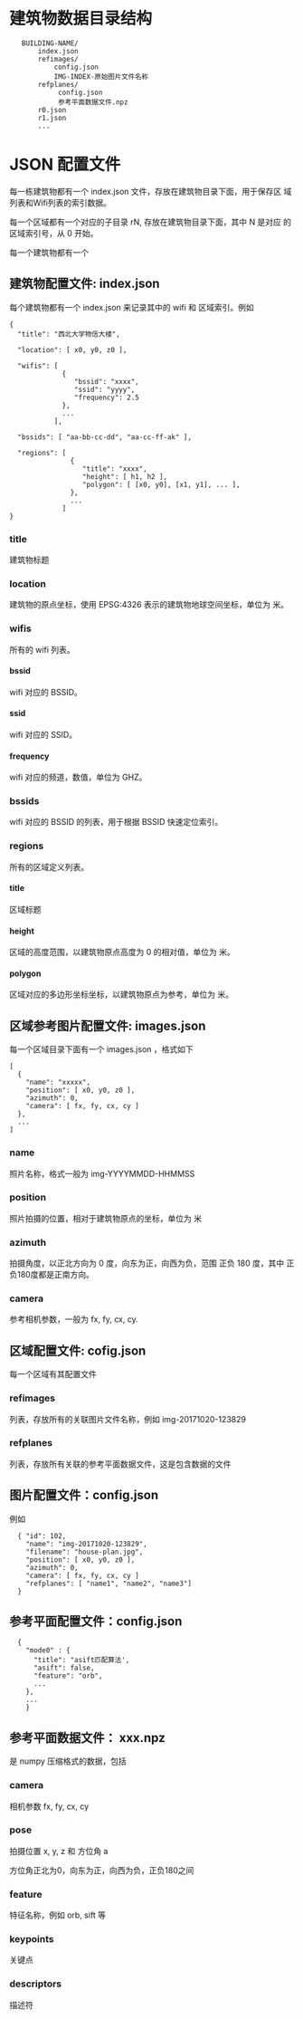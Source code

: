 # 建筑物数据目录结构

```
   BUILDING-NAME/
       index.json
       refimages/
           config.json
           IMG-INDEX-原始图片文件名称
       refplanes/
            config.json
            参考平面数据文件.npz
       r0.json
       r1.json
       ...

```

# JSON 配置文件

每一栋建筑物都有一个 index.json 文件，存放在建筑物目录下面，用于保存区
域列表和Wifi列表的索引数据。

每一个区域都有一个对应的子目录 rN, 存放在建筑物目录下面，其中 N 是对应
的区域索引号，从 0 开始。

每一个建筑物都有一个

## 建筑物配置文件: index.json

每个建筑物都有一个 index.json 来记录其中的 wifi 和 区域索引。例如

```
{
  "title": "西北大学物信大楼",

  "location": [ x0, y0, z0 ],

  "wifis": [
             {
                "bssid": "xxxx",
                "ssid": "yyyy",
                "frequency": 2.5
             },
             ...
           ],

  "bssids": [ "aa-bb-cc-dd", "aa-cc-ff-ak" ],

  "regions": [
               {
                  "title": "xxxx",
                  "height": [ h1, h2 ],
                  "polygon": [ [x0, y0], [x1, y1], ... ],
               },
               ...
             ]
}

```

### title

建筑物标题

### location

建筑物的原点坐标，使用 EPSG:4326 表示的建筑物地球空间坐标，单位为 米。

### wifis

所有的 wifi 列表。

#### bssid

wifi 对应的 BSSID。

#### ssid

wifi 对应的 SSID。

#### frequency

wifi 对应的频道，数值，单位为 GHZ。

### bssids

wifi 对应的 BSSID 的列表，用于根据 BSSID 快速定位索引。

### regions

所有的区域定义列表。

#### title

区域标题

#### height

区域的高度范围，以建筑物原点高度为 0 的相对值，单位为 米。

#### polygon

区域对应的多边形坐标坐标，以建筑物原点为参考，单位为 米。

## 区域参考图片配置文件: images.json

每一个区域目录下面有一个 images.json ，格式如下

```
[
  {
    "name": "xxxxx",
    "position": [ x0, y0, z0 ],
    "azimuth": 0,
    "camera": [ fx, fy, cx, cy ]
  },
  ...
]
```
### name

照片名称，格式一般为 img-YYYYMMDD-HHMMSS

### position

照片拍摄的位置，相对于建筑物原点的坐标，单位为 米

### azimuth

拍摄角度，以正北方向为 0 度，向东为正，向西为负，范围 正负 180 度，其中
正负180度都是正南方向。

### camera

参考相机参数，一般为 fx, fy, cx, cy.

## 区域配置文件: cofig.json

每一个区域有其配置文件

### refimages

列表，存放所有的关联图片文件名称，例如 img-20171020-123829

### refplanes

列表，存放所有关联的参考平面数据文件，这是包含数据的文件

## 图片配置文件：config.json

例如

```
  { "id": 102,
    "name": "img-20171020-123829",
    "filename": "house-plan.jpg",
    "position": [ x0, y0, z0 ],
    "azimuth": 0,
    "camera": [ fx, fy, cx, cy ]
    "refplanes": [ "name1", "name2", "name3"]
  }
```

## 参考平面配置文件：config.json

```
  {
    "mode0" : {
      "title": "asift匹配算法',
      "asift": false,
      "feature": "orb",
      ...
    },
    ...
    }
```

## 参考平面数据文件： xxx.npz

是 numpy 压缩格式的数据，包括

### camera

相机参数 fx, fy, cx, cy

### pose

拍摄位置 x, y, z 和 方位角 a

方位角正北为0，向东为正，向西为负，正负180之间

### feature

特征名称，例如 orb, sift 等

### keypoints

关键点

### descriptors

描述符
